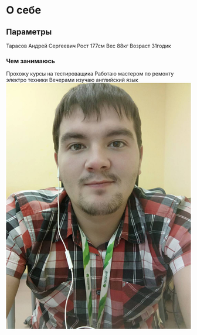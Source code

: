 # О себе
## Параметры
Тарасов Андрей Сергеевич
Рост 177см
Вес 88кг
Возраст 31годик
### Чем занимаюсь
Прохожу курсы на тестироващика
Работаю мастером по ремонту электро техники
Вечерами изучаю английский язык
![](66.jpg)